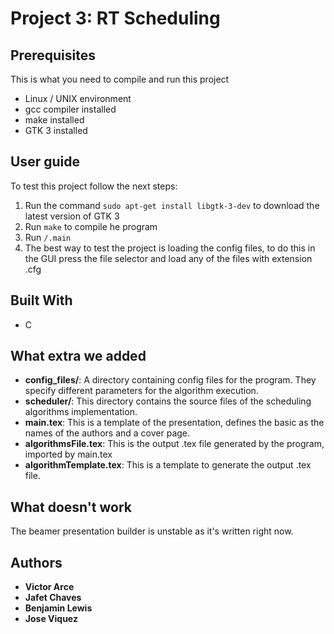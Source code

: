 # Project 3: RT Scheduling

## Prerequisites

This is what you need to compile and run this project

- Linux / UNIX environment
- gcc compiler installed
- make installed
- GTK 3 installed

## User guide

To test this project follow the next steps:

1. Run the command `sudo apt-get install libgtk-3-dev` to download the latest version of GTK 3
1. Run `make` to compile he program
2. Run `/.main`
3. The best way to test the project is loading the config files, to do
this in the GUI press the file selector and load any of the files with
extension .cfg

## Built With

* C

## What extra we added

* **config_files/**: A directory containing config files for the
program. They specify different parameters for the algorithm execution.
* **scheduler/**: This directory contains the source files of the
scheduling algorithms implementation.
* **main.tex**: This is a template of the presentation, defines
the basic as the names of the authors and a cover page.
* **algorithmsFile.tex**: This is the output .tex file generated by the
program, imported by main.tex
* **algorithmTemplate.tex**: This is a template to generate the output
.tex file.

## What doesn't work
The beamer presentation builder is unstable as it's written right now.

## Authors
* **Victor Arce**
* **Jafet Chaves**
* **Benjamin Lewis**
* **Jose Viquez**
